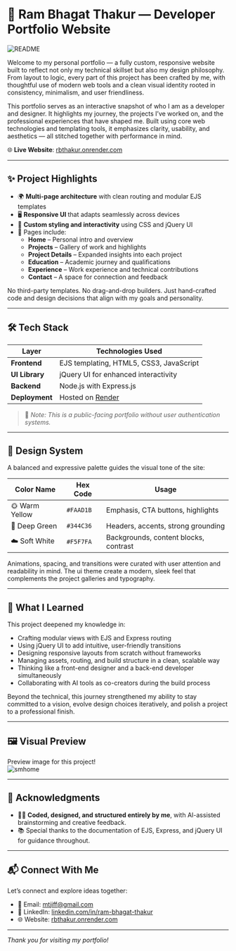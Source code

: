 # 💼 Ram Bhagat Thakur — Developer Portfolio Website

![README](https://github.com/user-attachments/assets/148a5413-c080-4214-84b0-349df50d4fb4)

Welcome to my personal portfolio — a fully custom, responsive website built to reflect not only my technical skillset but also my design philosophy. From layout to logic, every part of this project has been crafted by me, with thoughtful use of modern web tools and a clean visual identity rooted in consistency, minimalism, and user friendliness.

This portfolio serves as an interactive snapshot of who I am as a developer and designer. It highlights my journey, the projects I’ve worked on, and the professional experiences that have shaped me. Built using core web technologies and templating tools, it emphasizes clarity, usability, and aesthetics — all stitched together with performance in mind.

🌐 **Live Website**: [rbthakur.onrender.com](https://rbthakur.onrender.com/)

---

## ✨ Project Highlights

- 🌍 **Multi-page architecture** with clean routing and modular EJS templates
- 🖥️ **Responsive UI** that adapts seamlessly across devices
- 🎨 **Custom styling and interactivity** using CSS and jQuery UI
- 📄 Pages include:
  - **Home** – Personal intro and overview
  - **Projects** – Gallery of work and highlights
  - **Project Details** – Expanded insights into each project
  - **Education** – Academic journey and qualifications
  - **Experience** – Work experience and technical contributions
  - **Contact** – A space for connection and feedback

No third-party templates. No drag-and-drop builders. Just hand-crafted code and design decisions that align with my goals and personality.

---

## 🛠 Tech Stack

| Layer           | Technologies Used                       |
|-----------------|-----------------------------------------|
| **Frontend**    | EJS templating, HTML5, CSS3, JavaScript |
| **UI Library**  | jQuery UI for enhanced interactivity    |
| **Backend**     | Node.js with Express.js                 |
| **Deployment**  | Hosted on [Render](https://render.com)  |

> 🔐 *Note: This is a public-facing portfolio without user authentication systems.*

---

## 🎨 Design System

A balanced and expressive palette guides the visual tone of the site:

| Color Name        | Hex Code  | Usage                                 |
|-------------------|-----------|---------------------------------------|
| 🌞 Warm Yellow   | `#FAAD1B` | Emphasis, CTA buttons, highlights     |
| 🌲 Deep Green    | `#344C36` | Headers, accents, strong grounding    |
| ☁️ Soft White    | `#F5F7FA` | Backgrounds, content blocks, contrast |

Animations, spacing, and transitions were curated with user attention and readability in mind. The ui theme create a modern, sleek feel that complements the project galleries and typography.

---

## 🧠 What I Learned

This project deepened my knowledge in:

- Crafting modular views with EJS and Express routing
- Using jQuery UI to add intuitive, user-friendly transitions
- Designing responsive layouts from scratch without frameworks
- Managing assets, routing, and build structure in a clean, scalable way
- Thinking like a front-end designer and a back-end developer simultaneously
- Collaborating with AI tools as co-creators during the build process

Beyond the technical, this journey strengthened my ability to stay committed to a vision, evolve design choices iteratively, and polish a project to a professional finish.

---

## 🖼 Visual Preview
Preview image for this project!  
![smhome](https://github.com/user-attachments/assets/7dfbc3d1-63a3-461c-a1d2-bfcb27c21ab0)

---

## 🤝 Acknowledgments

- 👨‍💻 **Coded, designed, and structured entirely by me**, with AI-assisted brainstorming and creative feedback.
- 📚 Special thanks to the documentation of EJS, Express, and jQuery UI for guidance throughout.

---

## 📬 Connect With Me

Let’s connect and explore ideas together:

- 📧 Email: [mtjiff@gmail.com](mailto:mtjiff@gmail.com)
- 💼 LinkedIn: [linkedin.com/in/ram-bhagat-thakur](https://www.linkedin.com/in/ram-bhagat-thakur/)
- 🌐 Website: [rbthakur.onrender.com](https://rbthakur.onrender.com/)

---

_Thank you for visiting my portfolio!_
